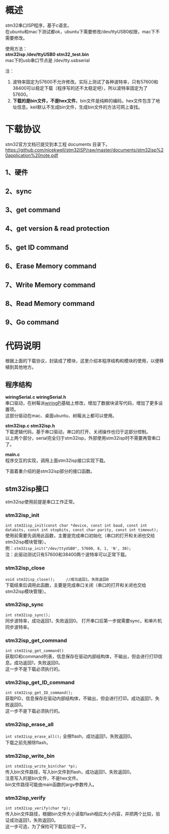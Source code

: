 
# 概述

stm32串口ISP程序，基于c语言。  
在ubuntu和mac下测试都ok，ubuntu下需要修改/dev/ttyUSB0权限，mac下不需要修改。

使用方法：  
**stm32isp /dev/ttyUSB0 stm32_test.bin**  
mac下的usb串口节点是 /dev/tty.usbserial

注：

1. 波特率固定为57600不允许修改。实际上测试了各种波特率，只有57600和38400可以稳定下载（程序写的还不太稳定吧），所以波特率固定为了57600。
2. **下载的是bin文件，不是hex文件**。bin文件是纯粹的编码，hex文件包含了地址信息。keil默认不生成bin文件，生成bin文件的方法可网上查找。


# 下载协议

stm32官方文档已提交到本工程 documents 目录下。<https://github.com/nicekwell/stm32ISP/raw/master/documents/stm32isp%20application%20note.pdf>

## 1、硬件

## 2、sync

## 3、get command

## 4、get version & read protection

## 5、get ID command

## 6、Erase Memory command

## 7、Write Memory command

## 8、Read Memory command

## 9、Go command


# 代码说明
根据上面的下载协议，封装成了模块，这里介绍本程序结构和模块的使用，以便移植到其他地方。

## 程序结构

**wiringSerial.c wiringSerial.h**  
串口驱动，在树莓派[wiringPi](https://github.com/WiringPi/WiringPi)基础上修改，增加了数据块读写代码，增加了更多设置项。  
这部分驱动在mac、桌面ubuntu、树莓派上都可以使用。

**stm32isp.c stm32isp.h**  
下载逻辑代码，基于串口驱动，串口的打开、关闭操作也归于这部分控制。  
以上两个部分，serial完全归于stm32isp，外部使用stm32isp时不需要再管串口了。

**main.c**  
程序交互的实现，调用上面stm32isp接口实现下载。

下面着重介绍的是stm32isp部分的接口函数。

## stm32isp接口
stm32isp使用前提是串口工作正常。

### stm32isp_init
`int stm32isp_init(const char *device, const int baud, const int databits, const int stopbits, const char parity, const int timeout);`  
使用前需要先调用此函数，主要是完成串口初始化（串口的打开和关闭也交给stm32isp模块管理）。  
例：`stm32isp_init("/dev/ttyUSB0", 57600, 8, 1, 'N', 30);`  
注：此驱动测试只有57600和38400两个波特率可以正常下载。

### stm32isp_close
`void stm32isp_close();     //成功返回1，失败返回0`  
下载结束后调用此函数，主要是完成串口关闭（串口的打开和关闭也交给stm32isp模块管理）。  

### stm32isp_sync
`int stm32isp_sync();`  
同步波特率，成功返回1，失败返回0。
打开串口后第一步就需要sync，和单片机同步波特率。

### stm32isp_get_command
`int stm32isp_get_command()`  
获取ID和command列表，信息保存在驱动内部结构体，不输出，但会进行打印信息。成功返回1，失败返回0。  
这一步不是下载必须执行的。

### stm32isp_get_ID_command
`int stm32isp_get_ID_command();`  
获取PID，信息保存在驱动内部结构体，不输出，但会进行打印。成功返回1，失败返回0。  
这一步不是下载必须执行的。

### stm32isp_erase_all
`int stm32isp_erase_all();`
全擦flash，成功返回1，失败返回0。  
下载之前先擦除flash。

### stm32isp_write_bin
`int stm32isp_write_bin(char *p);`  
传入bin文件路径，写入bin文件到flash，成功返回1，失败返回0。  
注意写入的是bin文件，不是hex文件。  
bin文件路径可能由main函数的argv参数传入。

### stm32isp_verify
`int stm32isp_verify(char *p);`  
传入bin文件路径，根据bin文件大小读取flash相应大小内容，并把两个比较，验证成功返回1，失败返回0。  
这一步可选，为了保险可下载后验证一下。




